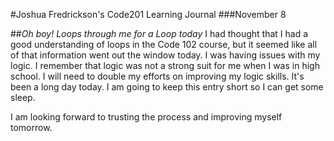 #Joshua Fredrickson's Code201 Learning Journal
###November 8

##*Oh boy!  Loops through me for a Loop today*
I had thought that I had a good understanding of loops in the Code 102 course,
but it seemed like all of that information went out the window today.  I was
having issues with my logic.  I remember that logic was not a strong suit for me
when I was in high school.  I will need to double my efforts on improving my
logic skills.  It's been a long day today.  I am going to keep this entry short
so I can get some sleep.

I am looking forward to trusting the process and improving myself tomorrow.
